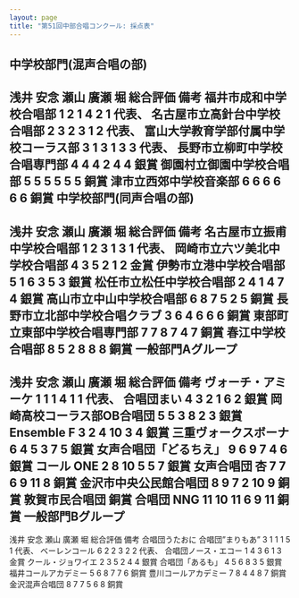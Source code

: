 ```yaml
---
layout: page
title: "第51回中部合唱コンクール: 採点表"
---
```

中学校部門(混声合唱の部)
------------------------

浅井
安念
瀬山
廣瀬
堀
総合評価
備考
<span class="choir-name">福井市成和中学校合唱部</span>
1
2
1
4
2
1
代表、
<span class="choir-name">名古屋市立高針台中学校合唱部</span>
2
3
2
3
1
2
代表、
<span class="choir-name">富山大学教育学部付属中学校コーラス部</span>
3
1
3
1
3
3
代表、
<span class="choir-name">長野市立柳町中学校合唱専門部</span>
4
4
4
2
4
4
銀賞
<span class="choir-name">御園村立御園中学校合唱部</span>
5
5
5
5
5
5
銅賞
<span class="choir-name">津市立西郊中学校音楽部</span>
6
6
6
6
6
6
銅賞
中学校部門(同声合唱の部)
------------------------

浅井
安念
瀬山
廣瀬
堀
総合評価
備考
<span class="choir-name">名古屋市立振甫中学校合唱部</span>
1
2
3
1
3
1
代表、
<span class="choir-name">岡崎市立六ツ美北中学校合唱部</span>
4
3
5
2
1
2
金賞
<span class="choir-name">伊勢市立港中学校合唱部</span>
5
1
6
3
5
3
銀賞
<span class="choir-name">松任市立松任中学校合唱部</span>
2
4
1
4
7
4
銀賞
<span class="choir-name">高山市立中山中学校合唱部</span>
6
8
7
5
2
5
銅賞
<span class="choir-name">長野市立北部中学校合唱クラブ</span>
3
6
4
6
6
6
銅賞
<span class="choir-name">東部町立東部中学校合唱専門部</span>
7
7
8
7
4
7
銅賞
<span class="choir-name">春江中学校合唱部</span>
8
5
2
8
8
8
銅賞
一般部門Aグループ
-----------------

浅井
安念
瀬山
廣瀬
堀
総合評価
備考
<span class="choir-name">ヴォーチ・アミーケ</span>
1
1
1
4
1
1
代表、
<span class="choir-name">合唱団まい</span>
4
3
2
1
6
2
銀賞
<span class="choir-name">岡崎高校コーラス部OB合唱団</span>
5
5
3
8
2
3
銀賞
<span class="choir-name">Ensemble F</span>
3
2
4
10
3
4
銀賞
<span class="choir-name">三重ヴォークスボーナ</span>
6
4
5
3
7
5
銀賞
<span class="choir-name">女声合唱団「どるちえ」</span>
9
6
9
7
4
6
銀賞
<span class="choir-name">コール ONE</span>
2
8
10
5
5
7
銀賞
<span class="choir-name">女声合唱団 杏</span>
7
7
6
9
11
8
銅賞
<span class="choir-name">金沢市中央公民館合唱団</span>
8
9
7
2
10
9
銅賞
<span class="choir-name">敦賀市民合唱団</span>
銅賞
<span class="choir-name">合唱団 NNG</span>
11
10
11
6
9
11
銅賞
一般部門Bグループ
-----------------

浅井
安念
瀬山
廣瀬
堀
総合評価
備考
<span class="choir-name">合唱団うたおに</span>
<span class="choir-name">合唱団”まりもあ”</span>
3
1
1
1
5
1
代表、
<span class="choir-name">ベーレンコール</span>
6
2
2
3
2
2
代表、
<span class="choir-name">合唱団ノース・エコー</span>
1
4
3
6
1
3
金賞
<span class="choir-name">クール・ジョワイエ</span>
2
3
5
2
4
4
銀賞
<span class="choir-name">合唱団「あるも」</span>
4
5
6
8
3
5
銀賞
<span class="choir-name">福井コールアカデミー</span>
5
6
8
7
7
6
銅賞
<span class="choir-name">豊川コールアカデミー</span>
7
8
4
4
8
7
銅賞
<span class="choir-name">金沢混声合唱団</span>
8
7
7
5
6
8
銅賞
